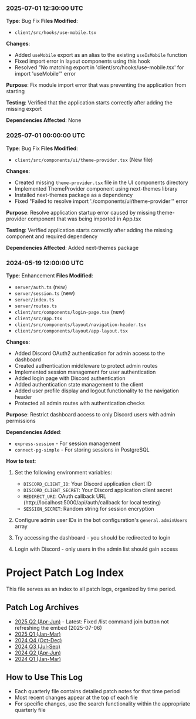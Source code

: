 
### 2025-07-01 12:30:00 UTC
**Type**: Bug Fix
**Files Modified**: 
- `client/src/hooks/use-mobile.tsx`

**Changes**:
- Added `useMobile` export as an alias to the existing `useIsMobile` function
- Fixed import error in layout components using this hook
- Resolved "No matching export in 'client/src/hooks/use-mobile.tsx' for import 'useMobile'" error

**Purpose**: Fix module import error that was preventing the application from starting

**Testing**: Verified that the application starts correctly after adding the missing export

**Dependencies Affected**: None


### 2025-07-01 00:00:00 UTC
**Type**: Bug Fix
**Files Modified**: 
- `client/src/components/ui/theme-provider.tsx` (New file)

**Changes**:
- Created missing `theme-provider.tsx` file in the UI components directory
- Implemented ThemeProvider component using next-themes library
- Installed next-themes package as a dependency
- Fixed "Failed to resolve import './components/ui/theme-provider'" error

**Purpose**: Resolve application startup error caused by missing theme-provider component that was being imported in App.tsx

**Testing**: Verified application starts correctly after adding the missing component and required dependency

**Dependencies Affected**: Added next-themes package



### 2024-05-19 12:00:00 UTC
**Type**: Enhancement
**Files Modified**: 
- `server/auth.ts` (new)
- `server/session.ts` (new) 
- `server/index.ts`
- `server/routes.ts`
- `client/src/components/login-page.tsx` (new)
- `client/src/App.tsx`
- `client/src/components/layout/navigation-header.tsx`
- `client/src/components/layout/app-layout.tsx`

**Changes**:
- Added Discord OAuth2 authentication for admin access to the dashboard
- Created authentication middleware to protect admin routes
- Implemented session management for user authentication
- Added login page with Discord authentication
- Added authentication state management to the client
- Added user profile display and logout functionality to the navigation header
- Protected all admin routes with authentication checks

**Purpose**: Restrict dashboard access to only Discord users with admin permissions

**Dependencies Added**:
- `express-session` - For session management
- `connect-pg-simple` - For storing sessions in PostgreSQL

**How to test**:
1. Set the following environment variables:
   - `DISCORD_CLIENT_ID`: Your Discord application client ID
   - `DISCORD_CLIENT_SECRET`: Your Discord application client secret
   - `REDIRECT_URI`: OAuth callback URL (http://localhost:5000/api/auth/callback for local testing)
   - `SESSION_SECRET`: Random string for session encryption

2. Configure admin user IDs in the bot configuration's `general.adminUsers` array
3. Try accessing the dashboard - you should be redirected to login
4. Login with Discord - only users in the admin list should gain access


# Project Patch Log Index

This file serves as an index to all patch logs, organized by time period.


## Patch Log Archives
- [2025 Q2 (Apr-Jun)](./patch_logs/2025-Q2.md) - Latest: Fixed /list command join button not refreshing the embed (2025-07-06)
- [2025 Q1 (Jan-Mar)](./patch_logs/2025-Q1.md)
- [2024 Q4 (Oct-Dec)](./patch_logs/2024-Q4.md)
- [2024 Q3 (Jul-Sep)](./patch_logs/2024-Q3.md)
- [2024 Q2 (Apr-Jun)](./patch_logs/2024-Q2.md)
- [2024 Q1 (Jan-Mar)](./patch_logs/2024-Q1.md)

## How to Use This Log
- Each quarterly file contains detailed patch notes for that time period
- Most recent changes appear at the top of each file
- For specific changes, use the search functionality within the appropriate quarterly file
